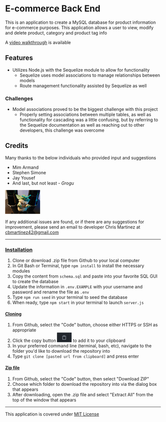 # E-commerce Back End

This is an application to create a MySQL database for product information for e-commerce purposes. This application allows a user to view, modify and delete product, category and product tag info

  
A [video walkthrough](https://www.youtube.com/watch?v=WiPHaSqfv38) is available

## Features
* Utilizes Node.js with the Sequelize module to allow for functionality 
    * Sequelize uses model associations to manage relationships between models
    * Route management functionality assisted by Sequelize as well


### Challenges
* Model associations proved to be the biggest challenge with this project
    * Properly setting associations between multiple tables, as well as functionality for cascading was a little confusing, but by referring to the Sequelize documentation as well as reaching out to other developers, this challenge was overcome


## Credits
Many thanks to the below individuals who provided input and suggestions
* Mim Armand
* Stephen Simone
* Jay Yousef 
* And last, but not least - *Grogu*
        
<img src="./assets/images/grogu.png">


If any additional issues are found, or if there are any suggestions for improvement, please send an email to developer Chris Martinez at cbmartinez42@gmail.com

---

### <ins>Installation</ins>
1.  Clone or download .zip file from Github to your local computer
2.  In Git Bash or Terminal, type `npm install` to install the necessary modules
3.  Copy the content from `schema.sql` and paste into your favorite SQL GUI to create the database
4.  Update the information in `.env.EXAMPLE` with your username and password and rename the file as `.env`
5.  Type `npm run seed` in your terminal to seed the database
6.  When ready, type `npm start` in your terminal to launch `server.js`

#### <ins>Cloning</ins>
1. From Github, select the "Code" button, choose either HTTPS or SSH as appropriate
2. Click the copy button <img src="./assets/images/copy-button.PNG"> to add it to your clipboard
3. In your preferred command line (terminal, bash, etc), navigate to the folder you'd like to download the repository into
4. Type `git clone [pasted url from clipboard]` and press enter


#### <ins>Zip file</ins>
1. From Github, select the "Code" button, then select "Download ZIP"
2. Choose which folder to download the repository into via the dialog box that appears
3. After downloading, open the .zip file and select "Extract All" from the top of the window that appears


---

This application is covered under [MIT License](./LICENSE)


